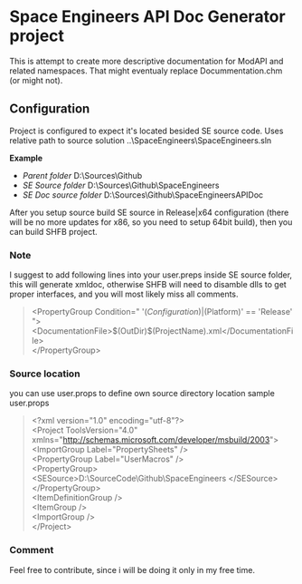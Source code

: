 # Space Engineers API Doc Generator project
This is attempt to create more descriptive documentation for ModAPI and related namespaces. That might eventualy replace Docummentation.chm (or might not).

## Configuration
Project is configured to expect it's located besided SE source code. Uses relative path to source solution ..\SpaceEngineers\SpaceEngineers.sln

__Example__

* _Parent folder_ D:\Sources\Github
* _SE Source folder_ D:\Sources\Github\SpaceEngineers
* _SE Doc source folder_  D:\Sources\Github\SpaceEngineersAPIDoc

After you setup source build SE source in Release|x64 configuration (there will be no more updates for x86, so you need to setup 64bit build), then you can build SHFB project.

### Note
I suggest to add following lines into your user.preps inside SE source folder, this will generate xmldoc, otherwise SHFB will need to disamble dlls to get proper interfaces, and you will most likely miss all comments.

>  &lt;PropertyGroup Condition=" '$(Configuration)|$(Platform)' == 'Release' "&gt;  
    &lt;DocumentationFile&gt;$(OutDir)\$(ProjectName).xml&lt;/DocumentationFile&gt;  
  &lt;/PropertyGroup&gt;  

### Source location
you can use user.props to define own source directory location
sample user.props

>  &lt;?xml version="1.0" encoding="utf-8"?&gt;  
  &lt;Project ToolsVersion="4.0" xmlns="http://schemas.microsoft.com/developer/msbuild/2003"&gt;  
    &lt;ImportGroup Label="PropertySheets" /&gt;  
    &lt;PropertyGroup Label="UserMacros" /&gt;  
    &lt;PropertyGroup&gt;  
      &lt;SESource&gt;D:\SourceCode\Github\SpaceEngineers &lt;/SESource&gt;  
    &lt;/PropertyGroup&gt;  
    &lt;ItemDefinitionGroup /&gt;  
    &lt;ItemGroup /&gt;  
    &lt;ImportGroup /&gt;  
  &lt;/Project&gt;  


### Comment
Feel free to contribute, since i will be doing it only in my free time.
